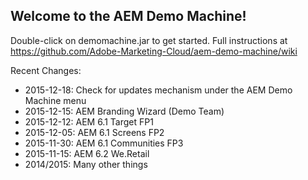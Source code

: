 Welcome to the AEM Demo Machine!
-----------------------------------------------------------------------
Double-click on demomachine.jar to get started.
Full instructions at https://github.com/Adobe-Marketing-Cloud/aem-demo-machine/wiki

Recent Changes:
- 2015-12-18: Check for updates mechanism under the AEM Demo Machine menu
- 2015-12-15: AEM Branding Wizard (Demo Team)
- 2015-12-12: AEM 6.1 Target FP1
- 2015-12-05: AEM 6.1 Screens FP2
- 2015-11-30: AEM 6.1 Communities FP3
- 2015-11-15: AEM 6.2 We.Retail
- 2014/2015: Many other things

